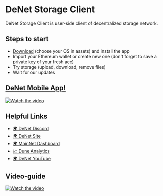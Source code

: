 # DeNet Storage Client

DeNet Storage Client is user-side client of decentralized storage network.

## Steps to start

- [Download](https://github.com/DeNetPRO/StorageProvider/releases/latest) (choose your OS in assets) and install the app
- Import your Ethereum wallet or create new one (don't forget to save a private key of your fresh acc)
- Try storage (upload, download, remove files)
- Wait for our updates

## [DeNet Mobile App!](https://i.ytimg.com/an_webp/v6Qq8-n7d18/mqdefault_6s.webp?du=3000&sqp=CILUyJwG&rs=AOn4CLCReldD0574tZHzAFO7CXwnoWfwjw)


[![Watch the video](https://i.ytimg.com/an_webp/v6Qq8-n7d18/mqdefault_6s.webp?du=3000&sqp=COC3nZwG&rs=AOn4CLDVMbEvLnmLIBfkAUlUJldIKk7R2A)](https://www.youtube.com/watch?v=v6Qq8-n7d18)

## Helpful Links

- [🌍 DeNet Discord](https://discord.gg/Mt5ug7ds)
- [🌍 DeNet Site](https://denet.pro)
- [🌍 MainNet Dashboard](https://mainnet.dfile.tech)
- [📈 Dune Analytics](https://dune.com/djdeniro/storageprotocol-v2)
- [🌍 DeNet YouTube](https://www.youtube.com/channel/UCeCxt3tYbtSkJvaznNjQimQ)

## Video-guide
[![Watch the video](https://img.youtube.com/vi/D0qoKiJDqaU/hqdefault.jpg)](https://youtu.be/D0qoKiJDqaU)


